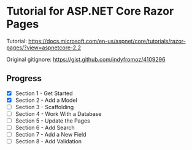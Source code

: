 # Tutorial for ASP.NET Core Razor Pages

Tutorial: https://docs.microsoft.com/en-us/aspnet/core/tutorials/razor-pages/?view=aspnetcore-2.2

Original gitignore: https://gist.github.com/indyfromoz/4109296

## Progress

- [x] Section 1 - Get Started
- [x] Section 2 - Add a Model
- [ ] Section 3 - Scaffolding
- [ ] Section 4 - Work With a Database
- [ ] Section 5 - Update the Pages
- [ ] Section 6 - Add Search
- [ ] Section 7 - Add a New Field
- [ ] Section 8 - Add Validation
